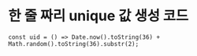 # 한 줄 짜리 unique 값 생성 코드
```
const uid = () => Date.now().toString(36) + Math.random().toString(36).substr(2);
```

